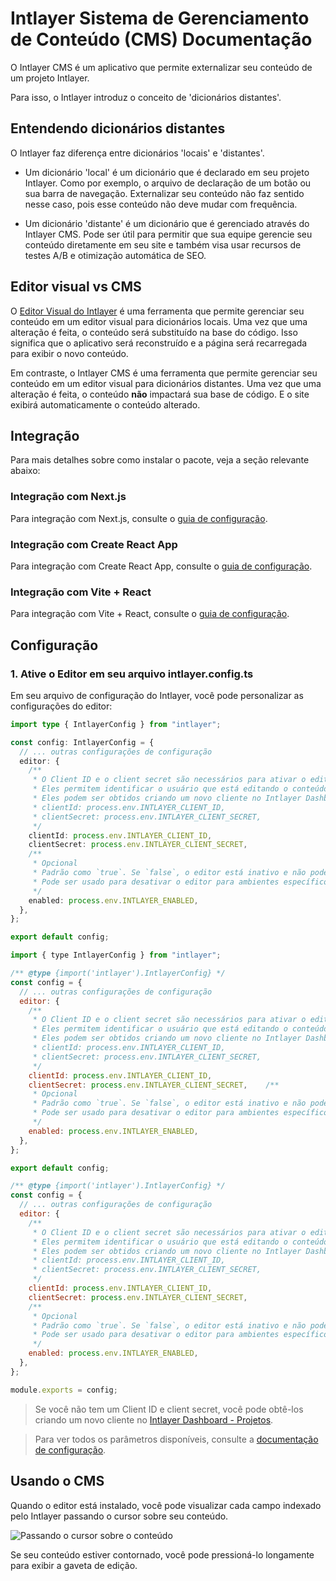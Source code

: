 # Intlayer Sistema de Gerenciamento de Conteúdo (CMS) Documentação

O Intlayer CMS é um aplicativo que permite externalizar seu conteúdo de um projeto Intlayer.

Para isso, o Intlayer introduz o conceito de 'dicionários distantes'.

## Entendendo dicionários distantes

O Intlayer faz diferença entre dicionários 'locais' e 'distantes'.

- Um dicionário 'local' é um dicionário que é declarado em seu projeto Intlayer. Como por exemplo, o arquivo de declaração de um botão ou sua barra de navegação. Externalizar seu conteúdo não faz sentido nesse caso, pois esse conteúdo não deve mudar com frequência.

- Um dicionário 'distante' é um dicionário que é gerenciado através do Intlayer CMS. Pode ser útil para permitir que sua equipe gerencie seu conteúdo diretamente em seu site e também visa usar recursos de testes A/B e otimização automática de SEO.

## Editor visual vs CMS

O [Editor Visual do Intlayer](https://github.com/aymericzip/intlayer/blob/main/docs/pt/intlayer_visual_editor.md) é uma ferramenta que permite gerenciar seu conteúdo em um editor visual para dicionários locais. Uma vez que uma alteração é feita, o conteúdo será substituído na base do código. Isso significa que o aplicativo será reconstruído e a página será recarregada para exibir o novo conteúdo.

Em contraste, o Intlayer CMS é uma ferramenta que permite gerenciar seu conteúdo em um editor visual para dicionários distantes. Uma vez que uma alteração é feita, o conteúdo **não** impactará sua base de código. E o site exibirá automaticamente o conteúdo alterado.

## Integração

Para mais detalhes sobre como instalar o pacote, veja a seção relevante abaixo:

### Integração com Next.js

Para integração com Next.js, consulte o [guia de configuração](https://github.com/aymericzip/intlayer/blob/main/docs/pt/intlayer_with_nextjs_15.md).

### Integração com Create React App

Para integração com Create React App, consulte o [guia de configuração](https://github.com/aymericzip/intlayer/blob/main/docs/pt/intlayer_with_create_react_app.md).

### Integração com Vite + React

Para integração com Vite + React, consulte o [guia de configuração](https://github.com/aymericzip/intlayer/blob/main/docs/pt/intlayer_with_vite+react.md).

## Configuração

### 1. Ative o Editor em seu arquivo intlayer.config.ts

Em seu arquivo de configuração do Intlayer, você pode personalizar as configurações do editor:

```typescript fileName="intlayer.config.ts" codeFormat="typescript"
import type { IntlayerConfig } from "intlayer";

const config: IntlayerConfig = {
  // ... outras configurações de configuração
  editor: {
    /**
     * O Client ID e o client secret são necessários para ativar o editor.
     * Eles permitem identificar o usuário que está editando o conteúdo.
     * Eles podem ser obtidos criando um novo cliente no Intlayer Dashboard - Projetos (https://intlayer.org/dashboard/projects).
     * clientId: process.env.INTLAYER_CLIENT_ID,
     * clientSecret: process.env.INTLAYER_CLIENT_SECRET,
     */
    clientId: process.env.INTLAYER_CLIENT_ID,
    clientSecret: process.env.INTLAYER_CLIENT_SECRET,
    /**
     * Opcional
     * Padrão como `true`. Se `false`, o editor está inativo e não pode ser acessado.
     * Pode ser usado para desativar o editor para ambientes específicos por razões de segurança, como produção.
     */
    enabled: process.env.INTLAYER_ENABLED,
  },
};

export default config;
```

```javascript fileName="intlayer.config.mjs" codeFormat="esm"
import { type IntlayerConfig } from "intlayer";

/** @type {import('intlayer').IntlayerConfig} */
const config = {
  // ... outras configurações de configuração
  editor: {
    /**
     * O Client ID e o client secret são necessários para ativar o editor.
     * Eles permitem identificar o usuário que está editando o conteúdo.
     * Eles podem ser obtidos criando um novo cliente no Intlayer Dashboard - Projetos (https://intlayer.org/dashboard/projects).
     * clientId: process.env.INTLAYER_CLIENT_ID,
     * clientSecret: process.env.INTLAYER_CLIENT_SECRET,
     */
    clientId: process.env.INTLAYER_CLIENT_ID,
    clientSecret: process.env.INTLAYER_CLIENT_SECRET,    /**
     * Opcional
     * Padrão como `true`. Se `false`, o editor está inativo e não pode ser acessado.
     * Pode ser usado para desativar o editor para ambientes específicos por razões de segurança, como produção.
     */
    enabled: process.env.INTLAYER_ENABLED,
  },
};

export default config;
```

```javascript fileName="intlayer.config.cjs" codeFormat="commonjs"
/** @type {import('intlayer').IntlayerConfig} */
const config = {
  // ... outras configurações de configuração
  editor: {
    /**
     * O Client ID e o client secret são necessários para ativar o editor.
     * Eles permitem identificar o usuário que está editando o conteúdo.
     * Eles podem ser obtidos criando um novo cliente no Intlayer Dashboard - Projetos (https://intlayer.org/dashboard/projects).
     * clientId: process.env.INTLAYER_CLIENT_ID,
     * clientSecret: process.env.INTLAYER_CLIENT_SECRET,
     */
    clientId: process.env.INTLAYER_CLIENT_ID,
    clientSecret: process.env.INTLAYER_CLIENT_SECRET,
    /**
     * Opcional
     * Padrão como `true`. Se `false`, o editor está inativo e não pode ser acessado.
     * Pode ser usado para desativar o editor para ambientes específicos por razões de segurança, como produção.
     */
    enabled: process.env.INTLAYER_ENABLED,
  },
};

module.exports = config;
```

> Se você não tem um Client ID e client secret, você pode obtê-los criando um novo cliente no [Intlayer Dashboard - Projetos](https://intlayer.org/dashboard/projects).

> Para ver todos os parâmetros disponíveis, consulte a [documentação de configuração](https://github.com/aymericzip/intlayer/blob/main/docs/pt/configuration.md).

## Usando o CMS

Quando o editor está instalado, você pode visualizar cada campo indexado pelo Intlayer passando o cursor sobre seu conteúdo.

![Passando o cursor sobre o conteúdo](https://github.com/aymericzip/intlayer/blob/main/docs/assets/intlayer_editor_hover_content.png)

Se seu conteúdo estiver contornado, você pode pressioná-lo longamente para exibir a gaveta de edição.
